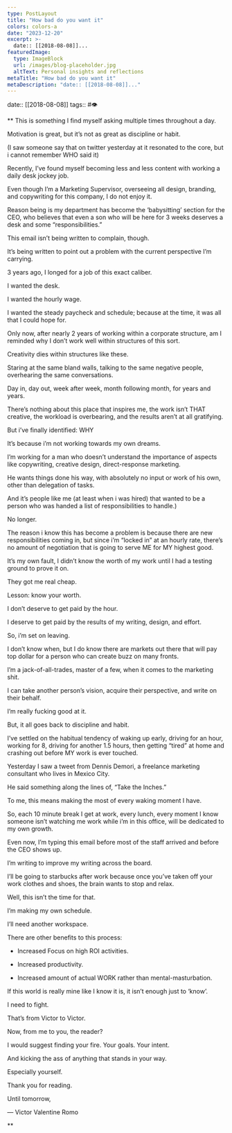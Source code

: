 ```yaml
---
type: PostLayout
title: "How bad do you want it"
colors: colors-a
date: "2023-12-20"
excerpt: >-
  date:: [[2018-08-08]]...
featuredImage:
  type: ImageBlock
  url: /images/blog-placeholder.jpg
  altText: Personal insights and reflections
metaTitle: "How bad do you want it"
metaDescription: "date:: [[2018-08-08]]..."
---
```

date:: [[2018-08-08]]
tags:: #👁

**
This is something I find myself asking multiple times throughout a day.

Motivation is great, but it’s not as great as discipline or habit.

(I saw someone say that on twitter yesterday at it resonated to the core, but i cannot remember WHO said it)

Recently, I’ve found myself becoming less and less content with working a daily desk jockey job.

Even though I’m a Marketing Supervisor, overseeing all design, branding, and copywriting for this company, I do not enjoy it.

Reason being is my department has become the ‘babysitting’ section for the CEO, who believes that even a son who will be here for 3 weeks deserves a desk and some “responsibilities.”

This email isn’t being written to complain, though.

It’s being written to point out a problem with the current perspective I’m carrying.

3 years ago, I longed for a job of this exact caliber.

I wanted the desk.

I wanted the hourly wage.

I wanted the steady paycheck and schedule; because at the time, it was all that I could hope for.

Only now, after nearly 2 years of working within a corporate structure, am I reminded why I don’t work well within structures of this sort.

Creativity dies within structures like these.

Staring at the same bland walls, talking to the same negative people, overhearing the same conversations.

Day in, day out, week after week, month following month, for years and years.

There’s nothing about this place that inspires me, the work isn’t THAT creative, the workload is overbearing, and the results aren’t at all gratifying.

But i’ve finally identified: WHY

It’s because i’m not working towards my own dreams.

I’m working for a man who doesn’t understand the importance of aspects like copywriting, creative design, direct-response marketing.

He wants things done his way, with absolutely no input or work of his own, other than delegation of tasks.

And it’s people like me (at least when i was hired) that wanted to be a person who was handed a list of responsibilities to handle.)

No longer.

The reason i know this has become a problem is because there are new responsibilities coming in, but since i’m “locked in” at an hourly rate, there’s no amount of negotiation that is going to serve ME for MY highest good.

It’s my own fault, I didn’t know the worth of my work until I had a testing ground to prove it on.

They got me real cheap.

Lesson: know your worth.

I don’t deserve to get paid by the hour.

I deserve to get paid by the results of my writing, design, and effort.

So, i’m set on leaving.

I don’t know when, but I do know there are markets out there that will pay top dollar for a person who can create buzz on many fronts.

I’m a jack-of-all-trades, master of a few, when it comes to the marketing shit.

I can take another person’s vision, acquire their perspective, and write on their behalf.

I’m really fucking good at it.

But, it all goes back to discipline and habit.

I’ve settled on the habitual tendency of waking up early, driving for an hour, working for 8, driving for another 1.5 hours, then getting “tired” at home and crashing out before MY work is ever touched.

Yesterday I saw a tweet from Dennis Demori, a freelance marketing consultant who lives in Mexico City.

He said something along the lines of, “Take the Inches.”

To me, this means making the most of every waking moment I have.

So, each 10 minute break I get at work, every lunch, every moment I know someone isn’t watching me work while i’m in this office, will be dedicated to my own growth.

Even now, I’m typing this email before most of the staff arrived and before the CEO shows up.

I’m writing to improve my writing across the board.

I’ll be going to starbucks after work because once you’ve taken off your work clothes and shoes, the brain wants to stop and relax.

Well, this isn’t the time for that.

I’m making my own schedule.

I’ll need another workspace.

There are other benefits to this process:

-   Increased Focus on high ROI activities.

-   Increased productivity.

-   Increased amount of actual WORK rather than mental-masturbation.

If this world is really mine like I know it is, it isn’t enough just to ‘know’.

I need to fight.

That’s from Victor to Victor.

Now, from me to you, the reader?

I would suggest finding your fire. Your goals. Your intent.

And kicking the ass of anything that stands in your way.

Especially yourself.

Thank you for reading.

Until tomorrow,

— Victor Valentine Romo


**